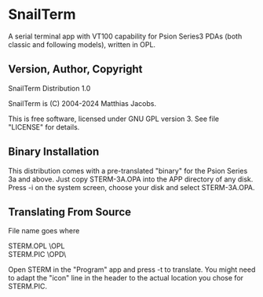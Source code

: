 # SnailTerm
A serial terminal app with VT100 capability for Psion Series3 PDAs (both classic and following models), written in OPL.

## Version, Author, Copyright

SnailTerm Distribution 1.0

SnailTerm is (C) 2004-2024 Matthias Jacobs.

This is free software, licensed under GNU GPL version 3. See file "LICENSE" for details.

## Binary Installation

This distribution comes with a pre-translated "binary" for the Psion Series 3a and above.
Just copy STERM-3A.OPA into the APP directory of any disk. Press <PSION>-i on the system screen, choose your disk and select STERM-3A.OPA.

## Translating From Source

File name		goes where

STERM.OPL		\OPL\
STERM.PIC		\OPD\

Open STERM in the "Program" app and press <PSION>-t to translate. You might need to adapt the "icon" line in the header to the actual location you chose for STERM.PIC.

 
